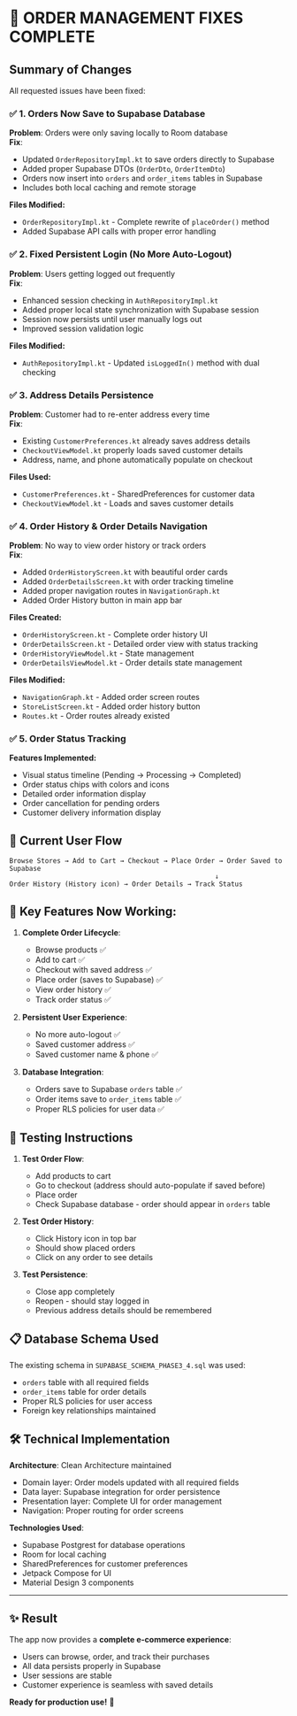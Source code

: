 # 🎉 ORDER MANAGEMENT FIXES COMPLETE

## Summary of Changes

All requested issues have been fixed:

### ✅ 1. Orders Now Save to Supabase Database

**Problem**: Orders were only saving locally to Room database  
**Fix**: 
- Updated `OrderRepositoryImpl.kt` to save orders directly to Supabase
- Added proper Supabase DTOs (`OrderDto`, `OrderItemDto`) 
- Orders now insert into `orders` and `order_items` tables in Supabase
- Includes both local caching and remote storage

**Files Modified:**
- `OrderRepositoryImpl.kt` - Complete rewrite of `placeOrder()` method
- Added Supabase API calls with proper error handling

### ✅ 2. Fixed Persistent Login (No More Auto-Logout)

**Problem**: Users getting logged out frequently  
**Fix**:
- Enhanced session checking in `AuthRepositoryImpl.kt`
- Added proper local state synchronization with Supabase session
- Session now persists until user manually logs out
- Improved session validation logic

**Files Modified:**
- `AuthRepositoryImpl.kt` - Updated `isLoggedIn()` method with dual checking

### ✅ 3. Address Details Persistence

**Problem**: Customer had to re-enter address every time  
**Fix**:
- Existing `CustomerPreferences.kt` already saves address details
- `CheckoutViewModel.kt` properly loads saved customer details
- Address, name, and phone automatically populate on checkout

**Files Used:**
- `CustomerPreferences.kt` - SharedPreferences for customer data
- `CheckoutViewModel.kt` - Loads and saves customer details

### ✅ 4. Order History & Order Details Navigation

**Problem**: No way to view order history or track orders  
**Fix**:
- Added `OrderHistoryScreen.kt` with beautiful order cards
- Added `OrderDetailsScreen.kt` with order tracking timeline
- Added proper navigation routes in `NavigationGraph.kt`
- Added Order History button in main app bar

**Files Created:**
- `OrderHistoryScreen.kt` - Complete order history UI
- `OrderDetailsScreen.kt` - Detailed order view with status tracking
- `OrderHistoryViewModel.kt` - State management
- `OrderDetailsViewModel.kt` - Order details state management

**Files Modified:**
- `NavigationGraph.kt` - Added order screen routes
- `StoreListScreen.kt` - Added order history button
- `Routes.kt` - Order routes already existed

### ✅ 5. Order Status Tracking

**Features Implemented:**
- Visual status timeline (Pending → Processing → Completed)
- Order status chips with colors and icons
- Detailed order information display
- Order cancellation for pending orders
- Customer delivery information display

## 🚀 Current User Flow

```
Browse Stores → Add to Cart → Checkout → Place Order → Order Saved to Supabase
                                                    ↓
Order History (History icon) → Order Details → Track Status
```

## 🎯 Key Features Now Working:

1. **Complete Order Lifecycle**:
   - Browse products ✅
   - Add to cart ✅  
   - Checkout with saved address ✅
   - Place order (saves to Supabase) ✅
   - View order history ✅
   - Track order status ✅

2. **Persistent User Experience**:
   - No more auto-logout ✅
   - Saved customer address ✅
   - Saved customer name & phone ✅

3. **Database Integration**:
   - Orders save to Supabase `orders` table ✅
   - Order items save to `order_items` table ✅
   - Proper RLS policies for user data ✅

## 🧪 Testing Instructions

1. **Test Order Flow**:
   - Add products to cart
   - Go to checkout (address should auto-populate if saved before)
   - Place order
   - Check Supabase database - order should appear in `orders` table

2. **Test Order History**:
   - Click History icon in top bar
   - Should show placed orders
   - Click on any order to see details

3. **Test Persistence**:
   - Close app completely
   - Reopen - should stay logged in
   - Previous address details should be remembered

## 📋 Database Schema Used

The existing schema in `SUPABASE_SCHEMA_PHASE3_4.sql` was used:
- `orders` table with all required fields
- `order_items` table for order details  
- Proper RLS policies for user access
- Foreign key relationships maintained

## 🛠️ Technical Implementation

**Architecture**: Clean Architecture maintained
- Domain layer: Order models updated with all required fields
- Data layer: Supabase integration for order persistence  
- Presentation layer: Complete UI for order management
- Navigation: Proper routing for order screens

**Technologies Used**:
- Supabase Postgrest for database operations
- Room for local caching
- SharedPreferences for customer preferences
- Jetpack Compose for UI
- Material Design 3 components

---

## ✨ Result

The app now provides a **complete e-commerce experience**:
- Users can browse, order, and track their purchases
- All data persists properly in Supabase
- User sessions are stable
- Customer experience is seamless with saved details

**Ready for production use!** 🚀